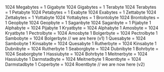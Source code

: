 1024 Megabytes = 1 Gigabyte
1024 Gigabytes = 1 Terabyte
1024 Terabytes = 1 Petabyte
1024 Petabytes = 1 Exabyte
1024 Exabytes = 1 Zettabyte
1024 Zettabytes = 1 Yottabyte
1024 Yottabytes = 1 Brontobyte
1024 Brontobytes = 1 Geopbyte
1024 Geopbyte = 1 Saganbyte
1024 Saganbyte = 1 Pijabyte
1 Alphabyte = 1024 Pijabyte
1 Kryatbyte = 1024 Alphabyte
1 Amosbyte = 1024 Kryatbyte
1 Pectrolbyte = 1024 Amosbyte
1 Bolgerbyte = 1024 Pectrolbyte
1 Sambobyte = 1024 Bolgerbyte // we are here (v1)
1 Quesabyte = 1024 Sambobyte
1 Kinsabyte = 1024 Quesabyte
1 Rutherbyte = 1024 Kinsabyte
1 Dubnibyte = 1024 Rutherbyte
1 Seaborgbyte = 1024 Dubnibyte
1 Bohrbyte = 1024 Seaborgbyte
1 Hassiubyte = 1024 Bohrbyte
1 Meitnerbyte = 1024 Hassiubyte
1 Darmstadbyte = 1024 Meitnerbyte
1 Roentbyte = 1024 Darmstadbyte
1 Coperbyte = 1024 Roentbyte // we are now here (v2)
